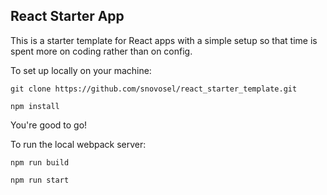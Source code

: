 React Starter App
-------------------


This is a starter template for React apps with a simple
setup so that time is spent more on coding rather than on config.


To set up locally on your machine:


    git clone https://github.com/snovosel/react_starter_template.git

    npm install


You're good to go!

To run the local webpack server:

    npm run build

    npm run start
